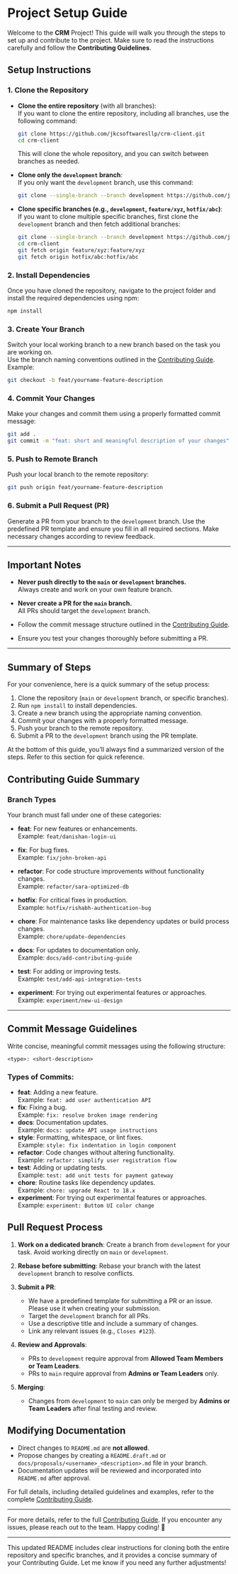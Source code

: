 # Project Setup Guide

Welcome to the **CRM** Project! This guide will walk you through the steps to set up and contribute to the project. Make sure to read the instructions carefully and follow the **Contributing Guidelines**.

## Setup Instructions

### 1. **Clone the Repository**

- **Clone the entire repository** (with all branches):  
   If you want to clone the entire repository, including all branches, use the following command:

  ```bash
  git clone https://github.com/jkcsoftwaresllp/crm-client.git
  cd crm-client
  ```

  This will clone the whole repository, and you can switch between branches as needed.

- **Clone only the `development` branch**:  
   If you only want the `development` branch, use this command:

  ```bash
  git clone --single-branch --branch development https://github.com/jkcsoftwaresllp/crm-client.git
  ```

- **Clone specific branches (e.g., `development`, `feature/xyz`, `hotfix/abc`)**:  
   If you want to clone multiple specific branches, first clone the `development` branch and then fetch additional branches:
  ```bash
  git clone --single-branch --branch development https://github.com/jkcsoftwaresllp/crm-client.git
  cd crm-client
  git fetch origin feature/xyz:feature/xyz
  git fetch origin hotfix/abc:hotfix/abc
  ```

### 2. **Install Dependencies**

Once you have cloned the repository, navigate to the project folder and install the required dependencies using npm:

```bash
npm install
```

### 3. **Create Your Branch**

Switch your local working branch to a new branch based on the task you are working on.  
 Use the branch naming conventions outlined in the [Contributing Guide](./CONTRIBUTING.md). Example:

```bash
git checkout -b feat/yourname-feature-description
```

### 4. **Commit Your Changes**

Make your changes and commit them using a properly formatted commit message:

```bash
git add .
git commit -m "feat: short and meaningful description of your changes"
```

### 5. **Push to Remote Branch**

Push your local branch to the remote repository:

```bash
git push origin feat/yourname-feature-description
```

### 6. **Submit a Pull Request (PR)**

Generate a PR from your branch to the `development` branch. Use the predefined PR template and ensure you fill in all required sections. Make necessary changes according to review feedback.

---

## Important Notes

- **Never push directly to the `main` or `development` branches.**  
  Always create and work on your own feature branch.

- **Never create a PR for the `main` branch.**  
  All PRs should target the `development` branch.

- Follow the commit message structure outlined in the [Contributing Guide](/CONTRIBUTING.md).

- Ensure you test your changes thoroughly before submitting a PR.

---

## Summary of Steps

For your convenience, here is a quick summary of the setup process:

1. Clone the repository (`main` or `development` branch, or specific branches).
2. Run `npm install` to install dependencies.
3. Create a new branch using the appropriate naming convention.
4. Commit your changes with a properly formatted message.
5. Push your branch to the remote repository.
6. Submit a PR to the `development` branch using the PR template.

At the bottom of this guide, you’ll always find a summarized version of the steps. Refer to this section for quick reference.

## Contributing Guide Summary

### Branch Types

Your branch must fall under one of these categories:

- **feat**: For new features or enhancements.  
  Example: `feat/danishan-login-ui`

- **fix**: For bug fixes.  
  Example: `fix/john-broken-api`

- **refactor**: For code structure improvements without functionality changes.  
  Example: `refactor/sara-optimized-db`

- **hotfix**: For critical fixes in production.  
  Example: `hotfix/rishabh-authentication-bug`

- **chore**: For maintenance tasks like dependency updates or build process changes.  
  Example: `chore/update-dependencies`

- **docs**: For updates to documentation only.  
  Example: `docs/add-contributing-guide`

- **test**: For adding or improving tests.  
  Example: `test/add-api-integration-tests`

- **experiment**: For trying out experimental features or approaches.  
  Example: `experiment/new-ui-design`

---

## Commit Message Guidelines

Write concise, meaningful commit messages using the following structure:

```plaintext
<type>: <short-description>
```

### Types of Commits:

- **feat**: Adding a new feature.  
  Example: `feat: add user authentication API`
- **fix**: Fixing a bug.  
  Example: `fix: resolve broken image rendering`
- **docs**: Documentation updates.  
  Example: `docs: update API usage instructions`
- **style**: Formatting, whitespace, or lint fixes.  
  Example: `style: fix indentation in login component`
- **refactor**: Code changes without altering functionality.  
  Example: `refactor: simplify user registration flow`
- **test**: Adding or updating tests.  
  Example: `test: add unit tests for payment gateway`
- **chore**: Routine tasks like dependency updates.  
  Example: `chore: upgrade React to 18.x`
- **experiment**: For trying out experimental features or approaches.  
  Example: `experiment: Buttom UI color change`

## Pull Request Process

1. **Work on a dedicated branch**: Create a branch from `development` for your task. Avoid working directly on `main` or `development`.
2. **Rebase before submitting**: Rebase your branch with the latest `development` branch to resolve conflicts.
3. **Submit a PR**:

   - We have a predefined template for submitting a PR or an issue. Please use it when creating your submission.
   - Target the `development` branch for all PRs.
   - Use a descriptive title and include a summary of changes.
   - Link any relevant issues (e.g., `Closes #123`).

4. **Review and Approvals**:

   - PRs to `development` require approval from **Allowed Team Members or Team Leaders**.
   - PRs to `main` require approval from **Admins or Team Leaders** only.

5. **Merging**:
   - Changes from `development` to `main` can only be merged by **Admins or Team Leaders** after final testing and review.

## Modifying Documentation

- Direct changes to `README.md` are **not allowed**.
- Propose changes by creating a `README.draft.md` or `docs/proposals/<username>_<description>.md` file in your branch.
- Documentation updates will be reviewed and incorporated into `README.md` after approval.

For full details, including detailed guidelines and examples, refer to the complete [Contributing Guide](./CONTRIBUTING.md).

---

For more details, refer to the full [Contributing Guide](./CONTRIBUTING.md). If you encounter any issues, please reach out to the team. Happy coding! 🎉

---

This updated README includes clear instructions for cloning both the entire repository and specific branches, and it provides a concise summary of your Contributing Guide. Let me know if you need any further adjustments!
